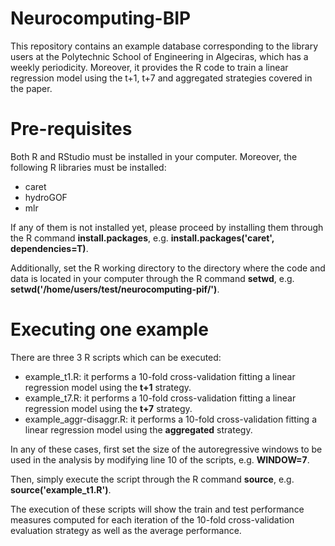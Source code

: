 # Neurocomputing-BIP
This repository contains an example database corresponding to the library users at the Polytechnic School of Engineering in Algeciras, which has a weekly periodicity. Moreover, it provides the R code to train a linear regression model using the t+1, t+7 and aggregated strategies covered in the paper.


# Pre-requisites
Both R and RStudio must be installed in your computer. Moreover, the following R libraries must be installed:
* caret
* hydroGOF
* mlr

If any of them is not installed yet, please proceed by installing them through the R command **install.packages**, e.g. **install.packages('caret', dependencies=T)**.

Additionally, set the R working directory to the directory where the code and data is located in your computer through the R command **setwd**, e.g. **setwd('/home/users/test/neurocomputing-pif/')**.


# Executing one example
There are three 3 R scripts which can be executed:
* example_t1.R: it performs a 10-fold cross-validation fitting a linear regression model using the **t+1** strategy.
* example_t7.R: it performs a 10-fold cross-validation fitting a linear regression model using the **t+7** strategy.
* example_aggr-disaggr.R: it performs a 10-fold cross-validation fitting a linear regression model using the **aggregated** strategy.

In any of these cases, first set the size of the autoregressive windows to be used in the analysis by modifying line 10 of the scripts, e.g. **WINDOW=7**.

Then, simply execute the script through the R command **source**, e.g. **source('example_t1.R')**.

The execution of these scripts will show the train and test performance measures computed for each iteration of the 10-fold cross-validation evaluation strategy as well as the average performance.

